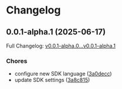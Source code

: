 # Changelog

## 0.0.1-alpha.1 (2025-06-17)

Full Changelog: [v0.0.1-alpha.0...v0.0.1-alpha.1](https://github.com/e-invoice-be/e-invoice-rb/compare/v0.0.1-alpha.0...v0.0.1-alpha.1)

### Chores

* configure new SDK language ([3a0decc](https://github.com/e-invoice-be/e-invoice-rb/commit/3a0deccb4ae72d7e212264c4db4e1cc60582ae21))
* update SDK settings ([3a8c815](https://github.com/e-invoice-be/e-invoice-rb/commit/3a8c8157b713da215c8b0853ad78f726d3b81ba4))
